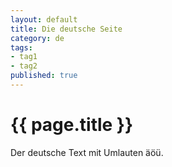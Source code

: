 ```yaml
---
layout: default
title: Die deutsche Seite
category: de
tags:
- tag1
- tag2
published: true
---
```


# {{ page.title }}

Der deutsche Text mit Umlauten äöü.
